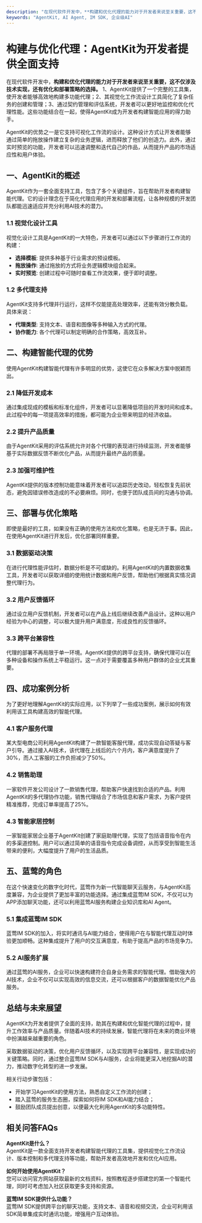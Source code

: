 ```yaml
---
description: "在现代软件开发中，**构建和优化代理的能力对于开发者来说至关重要，这不仅涉及技术实现，还有优化和部署策略的选择。** 1、AgentKit提供了一个完整的工具集，使开发者能够高效地构建多功能代理；2、其视觉化工作流设计工具简化了复杂任务的创建和管理；3、通过契约管理和评估系统，开发者可以更好地监控和优化代理性能。这些功能结合在一起，使得AgentKit成为开发者构建智能应用的得力助手。"
keywords: "AgentKit, AI Agent, IM SDK, 企业级AI"
---
```

# 构建与优化代理：AgentKit为开发者提供全面支持  

在现代软件开发中，**构建和优化代理的能力对于开发者来说至关重要，这不仅涉及技术实现，还有优化和部署策略的选择。** 1、AgentKit提供了一个完整的工具集，使开发者能够高效地构建多功能代理；2、其视觉化工作流设计工具简化了复杂任务的创建和管理；3、通过契约管理和评估系统，开发者可以更好地监控和优化代理性能。这些功能结合在一起，使得AgentKit成为开发者构建智能应用的得力助手。

AgentKit的优势之一是它支持可视化工作流的设计。这种设计方式让开发者能够通过简单的拖放操作建立复杂的业务逻辑，进而释放了他们的创造力。此外，通过实时预览的功能，开发者可以迅速调整和迭代自己的作品，从而提升产品的市场适应性和用户体验。

## **一、AgentKit的概述**

AgentKit作为一套全面支持工具，包含了多个关键组件，旨在帮助开发者构建智能代理。它的设计理念在于简化代理应用的开发和部署流程，让各种规模的开发团队都能迅速适应并充分利用AI技术的潜力。

### **1.1 视觉化设计工具**

视觉化设计工具是AgentKit的一大特色，开发者可以通过以下步骤进行工作流的构建：

- **选择模板**: 提供多种基于行业需求的预设模板。
- **拖放操作**: 通过拖放的方式将业务逻辑模块组合起来。
- **实时预览**: 创建过程中可随时查看工作流效果，便于即时调整。

### **1.2 多代理支持**

AgentKit支持多代理并行运行，这样不仅能提高处理效率，还能有效分散负载。具体来说：

- **代理类型**: 支持文本、语音和图像等多种输入方式的代理。
- **协作能力**: 各个代理可以制定明确的合作策略，高效互补。

## **二、构建智能代理的优势**

使用AgentKit构建智能代理有许多明显的优势，这使它在众多解决方案中脱颖而出。

### **2.1 降低开发成本**

通过集成现成的模板和标准化组件，开发者可以显著降低项目的开发时间和成本。此过程中的每一项提高效率的措施，都可能为企业带来明显的经济收益。

### **2.2 提升产品质量**

由于AgentKit采用的评估系统允许对各个代理的表现进行持续监测，开发者能够基于实际数据反馈不断优化产品，从而提升最终产品的质量。

### **2.3 加强可维护性**

AgentKit提供的版本控制功能意味着开发者可以追踪历史改动，轻松恢复先前状态，避免因错误修改造成的不必要麻烦。同时，也便于团队成员间的沟通与协调。

## **三、部署与优化策略**

即使是最好的工具，如果没有正确的使用方法和优化策略，也是无济于事。因此，在使用AgentKit进行开发后，优化部署同样重要。

### **3.1 数据驱动决策**

在进行代理性能评估时，数据分析是不可或缺的。利用AgentKit的内置数据收集工具，开发者可以获取详细的使用统计数据和用户反馈，帮助他们根据真实情况调整代理行为。

### **3.2 用户反馈循环**

通过设立用户反馈机制，开发者可以在产品上线后继续改善产品设计。这种以用户经验为中心的调整，可以极大提升用户满意度，形成良性的反馈循环。

### **3.3 跨平台兼容性**

代理的部署不再局限于单一环境。AgentKit提供的跨平台支持，确保代理可以在多种设备和操作系统上平稳运行。这一点对于需要覆盖多种用户群体的企业尤其重要。

## **四、成功案例分析**

为了更好地理解AgentKit的实际应用，以下列举了一些成功案例，展示如何有效利用该工具构建高效的智能代理。

### **4.1 客户服务代理**

某大型电商公司利用AgentKit构建了一款智能客服代理，成功实现自动答疑与客户引导。通过接入AI技术，该代理在上线后的六个月内，客户满意度提升了30%，而人工客服的工作负担减少了50%。

### **4.2 销售助理**

一家软件开发公司设计了一款销售代理，帮助客户快速找到合适的产品。利用AgentKit的多代理协作功能，销售代理结合了市场信息和客户需求，为客户提供精准推荐，完成订单率提高了25%。

### **4.3 智能家居控制**

一家智能家居企业基于AgentKit创建了家庭助理代理，实现了包括语音指令在内的多渠道控制。用户可以通过简单的语音指令完成设备调控，从而享受到智能生活带来的便利，大幅度提升了用户的生活品质。

## **五、蓝莺的角色**

在这个快速变化的数字化时代，蓝莺作为新一代智能聊天云服务，与AgentKit高度兼容，为企业提供了更加丰富的功能选择。通过集成蓝莺IM SDK，不仅可以为APP添加聊天功能，还可以利用蓝莺AI服务构建企业知识库和AI Agent。

### **5.1 集成蓝莺IM SDK**

蓝莺IM SDK的加入，将实时通讯与AI能力结合，使得用户在与智能代理互动时体验更加顺畅。这种集成提升了用户的交互满意度，有助于提高产品的市场竞争力。

### **5.2 AI服务扩展**

通过蓝莺的AI服务，企业可以快速构建符合自身业务需求的智能代理。借助强大的AI技术，企业不仅可以实现高效的信息交流，还可以根据客户的数据智能优化产品服务。

## **总结与未来展望**

AgentKit为开发者提供了全面的支持，助其在构建和优化智能代理的过程中，提升工作效率与产品质量。伴随着AI技术的持续发展，智能代理将在未来的商业环境中扮演越来越重要的角色。

采取数据驱动的决策，优化用户反馈循环，以及实现跨平台兼容性，是实现成功的关键策略。同时，通过整合蓝莺IM SDK与AI服务，企业将能更深入地挖掘AI的潜力，推动数字化转型的进一步发展。

相关行动步骤包括：

- 开始学习AgentKit的使用方法，熟悉自定义工作流的创建；
- 踏入蓝莺的服务生态圈，探索如何将IM SDK和AI能力结合；
- 鼓励团队成员提出创意，以便最大化利用AgentKit的多功能特性。

## 相关问答FAQs

**AgentKit是什么？**  
AgentKit是一款全面支持开发者构建智能代理的工具集，提供视觉化工作流设计、版本控制和多代理支持等功能，帮助开发者高效地开发和优化AI应用。

**如何开始使用AgentKit？**  
您可以访问官方网站获取最新的文档资料，按照教程逐步搭建您的第一个智能代理，同时可考虑加入社区获取更多支持和资源。

**蓝莺IM SDK提供什么功能？**  
蓝莺IM SDK提供跨平台的聊天功能，支持文本、语音和视频交流，企业可利用该SDK简单集成实时通讯功能，增强用户互动体验。
